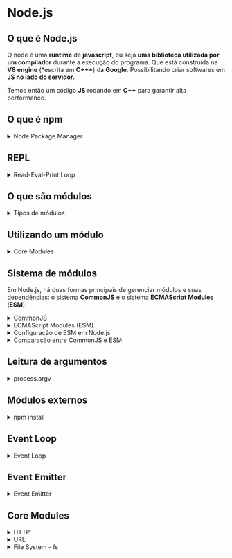 # Node.js

## O que é Node.js

O node é uma **runtime** de **javascript**, ou seja **uma biblioteca utilizada por um compilador** durante a execução do programa.
Que está construída na **V8 engine** (\*escrita em **C++\***) da **Google**. Possibilitando criar softwares em **JS no lado do servidor.**

Temos então um código **JS** rodando em **C++** para garantir alta performance.

## O que é npm

<details>
<summary>Node Package Manager</summary>

O **npm** é um gerenciador de pacotes do **Node**. ( _php/composer_ | _python/pip_ | _java/maven_ | _C#/nuget_ …)

Vamos poder utilizar **bibliotecas de terceiros**, baixando elas pelo **npm**.

E também **executar determinados scripts** no nosso programa.

Dificilmente um software em **Node.js** não utiliza o **npm.**

Os módulos externos ficam numa pasta chamada **node_modules**.

Ela deve ser descartável, ou seja, a cada instalação do projeto baixamos todos os pacotes novamente.

</details>

## REPL

<details>
  <summary>Read-Eval-Print Loop</summary>
  Na maioria das vezes <strong>estaremos executando o Node via arquivos</strong> do nosso projeto, porém também é possível <strong>executá-lo via terminal</strong> bastando digitar:

`node`

Isto irá executar o **REPL**, que é um ambiente interativo que lê, avalia e imprime resultados de comandos introduzidos pelo usuário, repetidamente. Ele permite que você execute código **JavaScript** de maneira interativa, tornando-o uma ferramenta valiosa para testes rápidos, experimentação e depuração.

### Funcionalidades do REPL do Node.js:

- 1. Read (Ler): Lê a entrada do usuário.
- 2. Eval (Avaliar): Avalia/Executa o código JavaScript inserido.
- 3. Print (Imprimir): Imprime o resultado da avaliação.
- 4. Loop (Laço): Retorna ao estado de leitura para aguardar nova entrada.

### Exemplos:

```js
> 2 + 2
4

> console.log("Hello, world!")
Hello, world!

> let x = 10;
> x * 2
20
```

### Recursos adicionais:

- <strong>Histórico de comandos:</strong> O REPL armazena um histórico dos comandos digitados, permitindo navegar pelos comandos anteriores com as setas para cima ↑ e para baixo ↓.

- <strong>Autocompletar:</strong> Pressionando a tecla `Tab`, você pode ver sugestões de comandos ou propriedades disponíveis.

- <strong>Comandos de controle:</strong> Algumas combinações de teclas, como `Ctrl+C` para encerrar a entrada atual ou `Ctrl+D` para sair do REPL, ajudam no controle da sessão.

O REPL do Node.js é uma ferramenta poderosa para desenvolvedores que desejam experimentar rapidamente com código JavaScript, depurar problemas ou aprender mais sobre o comportamento de certas funções e bibliotecas.

</details>

## O que são módulos

<details>
  <summary>Tipos de módulos</summary>

Um módulo é **_um pedaço de código encapsulado que possui suas próprias funcionalidades_** e pode ser facilmente reutilizado em outros projetos.

Os módulos ajudam a organizar o código, dividir responsabilidades e melhorar a manutenção e a reutilização do código.

Módulos são scripts reutilizáveis, eles são divididos em três categorias:

- **Modulo local**: São módulos definidos pelo usuário dentro de um projeto Node.js.
  Eles são usados para encapsular funcionalidades específicas que você deseja reutilizar em diferentes partes da sua aplicação.
- **Core Modules**: São módulos embutidos que vêm com a instalação do Node.js, como `fs`, `http`, `path`, `os`, entre outros.
- **Módulos Externos**: São módulos criados pela comunidade e publicados no **npm** (_Node Package Manager_). Eles podem ser instalados e usados em seus projetos.
</details>

## Utilizando um módulo

<details>
<summary>Core Modules</summary>

Importaremos um **módulo do node**: o **File System (fs).** Este módulo serve para trabalhar com diretórios, arquivos e etc.

E ele é um **Core Module**, nativo do **node:**

**Core Modules** são módulos integrados que vêm com a instalação do **Node.js**.

Eles fornecem funcionalidades básicas que são essenciais para o desenvolvimento de aplicações Node.js sem a necessidade de instalar pacotes adicionais.

Esses módulos são escritos em **C++** e **JavaScript**, sendo altamente otimizados para desempenho e eficiência.

### Características dos Core Modules:

1. **Disponibilidade Imediata**: Estão disponíveis imediatamente após a instalação do **Node.js**, sem a necessidade de instalação adicional.
2. **Desempenho Otimizado**: Como são parte do núcleo do **Node.js**, são projetados para serem altamente eficientes e rápidos.
3. **Ampla Funcionalidade**: Cobre uma ampla gama de funcionalidades necessárias para construir aplicações _server-side_, como manipulação de arquivos, redes, streams, buffers e mais.
</details>

## Sistema de módulos

Em Node.js, há duas formas principais de gerenciar módulos e suas dependências: o sistema **CommonJS** e o sistema **ECMAScript Modules** (**ESM**).

<details>
  <summary>CommonJS</summary>

### CommonJS

O commonJS é o sistema de módulos padrão do **Node.js**. Ele usa as funções `require` para importar módulos e `module.exports` ou `exports` para exportar módulos.

**Exportando com CommonJS:**

```js
//arquivo math.js
function add(a, b) {
  return a + b;
}

module.exports = {
  add,
};
```

**Importando com CommonJS**:

```jsx
const math = require("./math");
console.log(math.add(2, 3)); // saída: 5
```

</details>

<details>
  <summary>ECMAScript Modules (ESM)</summary>

### ECMAScript Modules (ESM)

O ECMAScript Modules, é o sistema de módulos moderno introduzido no _ES6 (ECMAScript 2015)_.

Ele usa as palavras-chave `import` e `export` para gerenciar módulos. **Node.js** Começou a suportar **ESM** nativamente a partir da versão `12.x`, embora com algumas restrições e necessidade de configuração.

**Exportando com ESM**:

```jsx
//arquivo math.mjs

export function add(a, b) {
  return a + b;
}
```

**Importando com ESM**:

```jsx
import { add } from "./math.mjs";
console.log(add(2, 3)); // saída 5
```

</details>

<details>
<summary>Configuração de ESM em Node.js</summary>

### Configuração de ESM em Node.js

Para utilizar ESM você pode:

1. Nomear os arquivos de módulo com a extensão `.mjs`
2. Ou configurar o arquivo `package.json` com `"type": "module"` para permitir o uso de ESM com arquivos `.js`.

**Exemplo de** `package.json`:

```jsx
{
	"type": "module"
}
```

</details>

<details>
<summary>Comparação entre CommonJS e ESM</summary>

### Comparação entre CommonJS e ESM

- **CommonJS**
  - Usa `require` e `module.exports`.
  - Carregamento síncrono, adequado para módulos do lado do servidor.
  - Suporta condicionais dinâmicos na importação.
- **ESM**
  - Usa `import` e `export`.
  - Carregamento assíncrono, adequado tanto para módulos do lado do servidor quanto para o navegador.
  - Oferece melhorias de desempenho através de otimizações de estática.

### Exemplos de uso mais avançado:

Importação e Exportação Padrão:

```jsx
// math.mjs
export default function add(a, b) {
  return a + b;
}

// app.mjs
import add from "./math.mjs";
console.log(add(2, 3)); // saída: 5
```

Importação e exportação nomeada:

```jsx
// math.mjs
export function add(a, b) {
  return a + b;
}

export function subtract(a, b) {
  return a - b;
}

// app.mjs
import { add, subtract } from "./math.mjs";
console.log(add(2, 3)); // saída: 5
console.log(subtract(5, 2)); // saída: 3
```

#### Importação Dinâmica:

O ESM também suporta importação dinâmica usando a função `import()`, permitindo carregar módulos condicionalmente ou de forma assíncrona.

```jsx
// app.mjs
async function loadMathModule() {
  const math = await import("./math.mjs");
  console.log(math.add(2, 3)); // saída: 5
}

loadMathModule();
```

Em resumo, **Node.js** oferece flexibilidade para usar tanto o sistema de módulos **CommonJS** quanto o **ESM**, permitindo a escolha o que melhor se adapta às suas necessidades de desenvolvimento.

</details>

## Leitura de argumentos

<details>
<summary>process.argv</summary>
No node, é comum precisar ler argumentos passados pelo terminal, quando se executa um script.

Para isso, usamos a propriedade `process.argv`, que é um array contendo os argumentos da linha de comando.

### Estrutura do `process.argv`

- `process.argv[0]`: O caminho para o executável do node.
- `process.argv[1]`: O caminho para o script que está sendo executado.
- `process.argv[2]` em diante: Os argumentos passados pelo usuário.

O `process.argv` é uma ferramenta poderosa e simples para capturar argumentos de linha de comando em scripts Node.js.

Para aplicações mais complexas, módulos externos oferecem funcionalidades adicionais para parsing de argumentos, tornando o desenvolvimento mais fácil e o código mais legível.

</details>

## Módulos externos

<details>
  <summary>npm install</summary>

Módulos externos são pacotes de software que não estão incluídos no **core** do **Node.js**, mas que podem ser instalados e usados para adicionar funcionalidades ao seu projeto.

O **Node.js** utiliza o **npm** para gerenciar esses pacotes.

```bash
npm install pckge
```

Isso cria uma pasta `node_modules` no diretório do seu projeto, onde o pacote e suas dependências são armazenadas.

### Npm init

O comando `npm init` é usado para criar um arquivo `package.json` no diretório do seu projeto.

Este arquivo contém informações sobre o seu projeto e suas dependências. É uma prática recomendada iniciar um novo projeto **Node.js** executando `npm init`.

Quando você instala um módulo com `npm install`, você pode usar a flag `--save` para adicionar o módulo como uma dependência no `package.json`

### Benefícios do `package.json`

1. **Gestão de Dependências**: Todas as dependências do projeto são listadas, facilitando a instalação e manutenção.
2. **Automação de Scripts**: Você pode definir scripts para automação de tarefas, como testes, construção e desenvolvimento.
3. **Informações do Projeto**: O arquivo contém metadados sobre o projeto, facilitando a colaboração e a publicação.

</details>

## Event Loop

<details>
  <summary>Event Loop</summary>
  
  O **Event Loop** é um dos componentes de arquitetura mais importantes do **Node**. Ele permite que o **Node** execute operações de **I/O** (entrada/saída) de maneira não bloqueante, mesmo que o **JavaScript** seja _single-threaded_. O **Event Loop** faz isso delegando operações para o sistema operacional sempre que possível e registrando callbacks para serem chamados quando a operação for concluída.

### Como o Event Loop Funciona

O **Event Loop** é responsável por gerenciar a execução de tarefas, eventos e callbacks.

Ele verifica continuamente a fila de eventos para ver se há funções que precisam ser executadas.

### Fases do Event Loop

O **Event Loop** em **Node.js** é dividido em várias fases, cada uma com uma fila de callbacks que são processados em ordem. As principais fases são:

1. **Timers**: Esta fase lida com callbacks agendados por `setTimeout()` e `setInterval()`.
2. **I/O Callbacks**: Processa callbacks de I/O diferidos, como aqueles provenientes de algumas operações de sistema de arquivos.
3. **Idle, Prepare**: Apenas para uso interno do Node.js.
4. **Poll**: Recupera novos eventos de I/O; executa quase todas as operações de I/O de forma bloqueante.
5. **Check**: Executa callbacks `setImmediate()`.
6. **Close Callbacks**: Processa eventos de fechamento, como `socket.on('close', ...)`.

### Exemplo Simplificado

Vamos considerar um exemplo para entender melhor o Event Loop.

```jsx
console.log("Start");

setTimeout(() => {
  console.log("Timeout 1");
}, 0);

setImmediate(() => {
  console.log("Immediate 1");
});

console.log("End");
```

Saída Esperada:

```jsx
Start
End
Immediate 1
Timeout 1
```

### Explicação:

1. **Start** é impresso imediatamente.
2. **setTimeout** e **setImmediate** são colocados nas suas respectivas filas.
3. **End** é impresso imediatamente.
4. **setImmediate** é processado antes de **setTimeout** porque, mesmo que ambos sejam assíncronos, `setImmediate` é executado no final da fase de check do Event Loop,

enquanto `setTimeout` é agendado para a próxima fase de timers.

### Modo de Funcionamento do Event Loop

#### 1. **Timers**:

- O Event Loop verifica se há algum callback de `setTimeout` ou `setInterval` que está pronto para ser executado. Se houver, ele executa esses callbacks.

#### 2. **I/O Callbacks**:

- Após processar os timers, ele verifica a fila de callbacks de I/O. Estes são callbacks que foram adiados para a próxima iteração do loop.

#### 3. **Idle, Prepare**:

- Esta fase é usada internamente pelo Node.js.

#### 4. **Poll**:

- Esta é a fase onde a maior parte do trabalho de I/O é realizado. Se o Event Loop entrar nesta fase e não houver timers agendados, ele poderá bloquear aqui esperando por eventos de I/O.

#### 5. **Check**:

- Esta fase é onde os callbacks agendados por `setImmediate` são executados.

#### 6. **Close Callbacks**:

- Se um socket ou handle foi fechado, como `socket.on('close')`, os callbacks de fechamento são chamados nesta fase.

### Diferença entre `setTimeout` e `setImmediate`

- `setTimeout(callback, 0)`: Coloca o callback na fila de timers e será executado na próxima iteração ou após o intervalo especificado.
- `setImmediate(callback)`: Coloca o callback na fila de check e será executado na mesma iteração do Event Loop, após a fase de poll.

### Event Loop e Assincronia

**Node.js** utiliza o Event Loop para permitir a execução assíncrona de operações I/O. Em vez de bloquear a execução até que uma operação de I/O seja concluída, **Node.js** registra um callback e passa para a próxima operação. Quando a operação de I/O é concluída, o callback é colocado na fila de eventos para ser executado.

</details>

## Event Emitter

<details>
  <summary>Event Emitter</summary>

O `EventEmitter` é uma **classe** central no **Node** que facilita o tratamento de eventos. É uma implementação do padrão de projeto "Observer" (observador), onde um objeto (o emissor de eventos) mantém uma lista de dependentes (ouvintes) e notifica-os automaticamente sobre qualquer mudança de estado.

### Uso Básico do `EventEmitter`

Para usar o `EventEmitter`, você precisa importar o módulo `events` e criar uma instância do `EventEmitter`.

**Exemplo Básico:**

```jsx
const EventEmitter = require("events");

// Cria uma instância do EventEmitter
const myEmitter = new EventEmitter();

// Define um ouvinte para um evento chamado 'start'
myEmitter.on("start", () => {
  console.log("An event occurred!");
});

// Emite o evento 'start'
myEmitter.emit("start"); // Output: An event occurred!
```

### Limites de Ouvintes

Por padrão, um `EventEmitter` pode ter até 10 ouvintes para um evento específico. Se você adicionar mais do que isso,

o **Node** emitirá um aviso de possíveis vazamentos de memória. Você pode ajustar esse limite com o método `setMaxListeners`.

</details>

## Core Modules

<details>
  <summary>HTTP</summary>

O módulo `http` é um dos módulos principais (core modules) do **Node.js**. Ele permite a criação de servidores web e clientes HTTP,

facilitando a construção de aplicações web de maneira eficiente. Este módulo fornece classes e métodos para realizar operações HTTP, como enviar e receber dados através do protocolo HTTP.

### Criando um Servidor HTTP

Para criar um servidor HTTP básico em **Node.js**, você utiliza o módulo `http`. Aqui está um exemplo simples de um servidor que responde com "_Hello, World!_" a qualquer requisição:

```jsx
const http = require("http");

// Cria um servidor
const server = http.createServer((req, res) => {
  res.statusCode = 200;
  res.setHeader("Content-Type", "text/plain");
  res.end("Hello, World!\n");
});

// O servidor escuta na porta 3000
server.listen(3000, "127.0.0.1", () => {
  console.log("Servidor rodando em http://127.0.0.1:3000/");
});
```

### Explicação:

- **`http.createServer(callback)`**: Cria um servidor HTTP. O callback recebe dois parâmetros: `req` (objeto de requisição) e `res` (objeto de resposta).
- **`res.statusCode`**: Define o código de status HTTP da resposta.
- **`res.setHeader('Content-Type', 'text/plain')`**: Define o cabeçalho `Content-Type` da resposta.
- **`res.end('Hello, World!\n')`**: Envia a resposta e finaliza a conexão.
- **`server.listen(port, hostname, callback)`**: Faz o servidor escutar em uma porta específica (3000 neste caso) e um hostname específico (`127.0.0.1`).
</details>

<details>
  <summary>URL</summary>

O módulo `url` do **Node** é um módulo fundamental que fornece utilitários para a análise (_parsing_), resolução e manipulação de URLs.
Ele é útil para extrair componentes de URLs, como o protocolo, hostname, caminho e query strings.

### Parsing de URLs

A função `url.parse()` é utilizada para analisar uma URL e retornar um objeto contendo suas diferentes partes.

**Exemplo**:

```jsx
const url = require("url");

const myURL = url.parse("https://example.com:8080/path/name?query=string#hash");

console.log(myURL);
```

**Saida**:

```jsx
Url {
  protocol: 'https:',
  slashes: true,
  auth: null,
  host: 'example.com:8080',
  port: '8080',
  hostname: 'example.com',
  hash: '#hash',
  search: '?query=string',
  query: 'query=string',
  pathname: '/path/name',
  path: '/path/name?query=string',
  href: 'https://example.com:8080/path/name?query=string#hash'
}
```

### Componentes de uma URL

- **protocol**: O protocolo da URL (por exemplo, `http:` ou `https:`).
- **slashes**: Indica se a URL contém `//` após o protocolo.
- **auth**: Informação de autenticação (por exemplo, `user:pass`).
- **host**: O hostname, incluindo a porta (por exemplo, `example.com:8080`).
- **port**: A porta (por exemplo, `8080`).
- **hostname**: O hostname sem a porta (por exemplo, `example.com`).
- **hash**: O fragmento da URL (por exemplo, `#hash`).
- **search**: A query string, incluindo o `?` (por exemplo, `?query=string`).
- **query**: A query string sem o `?` (por exemplo, `query=string`).
- **pathname**: O caminho (por exemplo, `/path/name`).
- **path**: O caminho e a query string (por exemplo, `/path/name?query=string`).
- **href**: A URL completa.

### Manipulando URLs com `URL` e `URLSearchParams`

Com **Node** `10.x` ou superior, a classe `URL` e o objeto `URLSearchParams` são recomendados para manipulação de URLs e query strings.
**Exemplo de** `URL`:

```jsx
const { URL } = require("url");

const myURL = new URL("https://example.com:8080/path/name?query=string#hash");

console.log(myURL.href); // https://example.com:8080/path/name?query=string#hash
console.log(myURL.origin); // https://example.com:8080
console.log(myURL.protocol); // https:
console.log(myURL.hostname); // example.com
console.log(myURL.port); // 8080
console.log(myURL.pathname); // /path/name
console.log(myURL.search); // ?query=string
console.log(myURL.hash); // #hash
```

**Exemplo de** `URLSearchParams`:

```jsx
const { URLSearchParams } = require("url");

const params = new URLSearchParams("query=string&key=value");

console.log(params.get("query")); // string
console.log(params.get("key")); // value

// Adicionando novos parâmetros
params.append("newKey", "newValue");
console.log(params.toString()); // query=string&key=value&newKey=newValue

// Iterando sobre os parâmetros
for (const [key, value] of params) {
  console.log(`${key}: ${value}`);
}
```

### Comparando `url.parse()` e `new URL()`

- **`url.parse()`**: Retorna um objeto com propriedades específicas que representam diferentes partes da URL.
- **`new URL()`**: Cria uma instância da classe `URL`, que oferece métodos e propriedades mais poderosos e padronizados para manipulação de URLs.
</details>

<details>
  <summary>File System - fs</summary>

O módulo `fs` (File System) do **Node** é um dos módulos principais que permite interagir com o sistema de arquivos. Ele oferece uma API para realizar operações como leitura, escrita, atualização, remoção e verificação de arquivos e diretórios. O `fs` suporta tanto métodos síncronos quanto assíncronos, permitindo escolher entre operações bloqueantes e não bloqueantes.

### Funcionalidade essenciais

- **Leitura e Gravação de Arquivos:** Acesse e manipule o conteúdo de arquivos de texto e binários de forma assíncrona ou síncrona.
- **Criação e Exclusão de Arquivos:** Crie novos arquivos ou exclua arquivos existentes com base em suas necessidades.
- **Gerenciamento de Diretórios:** Crie, renomeie e exclua diretórios, além de verificar sua existência e listar seu conteúdo.
- **Manipulação de Caminhos:** Trabalhe com caminhos de arquivos de forma eficiente, resolvendo e normalizando caminhos e construindo caminhos relativos.
- **Fluxos de Dados:** Crie fluxos de leitura e gravação para lidar com grandes volumes de dados de forma eficiente.
- **Estatísticas de Arquivos:** Obtenha informações detalhadas sobre arquivos e diretórios, como tamanho, data de modificação e permissões.
</details>
